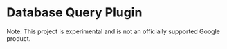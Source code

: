 # Database Query Plugin

Note: This project is experimental and is not an officially supported Google product.

